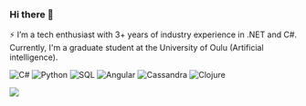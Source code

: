 ### Hi there 👋

⚡ I’m a tech enthusiast with 3+ years of industry experience in .NET and C#. Currently, I'm a graduate student at the University of Oulu (Artificial intelligence).


<p>
  <img alt="C#" src="https://img.shields.io/badge/C%23-239120?logo=c-sharp&logoColor=white&style=plastic" />
  <img alt="Python" src="https://img.shields.io/badge/Python-3776AB?logo=python&logoColor=white&style=plastic" />
  <img alt="SQL" src="https://img.shields.io/badge/SQL-4479A1?logo=postgresql&logoColor=white&style=plastic" />
  <img alt="Angular" src="https://img.shields.io/badge/Angular-DD0031?logo=angular&logoColor=white&style=plastic" />
  <img alt="Cassandra" src="https://img.shields.io/badge/Cassandra-1287B1?logo=apache-cassandra&logoColor=white&style=plastic" />
  <img alt="Clojure" src="https://img.shields.io/badge/Clojure-5881D8?logo=clojure&logoColor=white&style=plastic" />
</p>

<img src="https://github-readme-stats.vercel.app/api?username=kalpanibhagya&count_private=true&theme=transparent&show_icons=true" />
